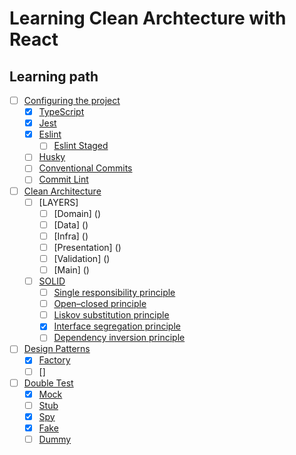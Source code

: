 # Learning Clean Archtecture with React

## Learning path
<!-- Do not use Wikipedia, only original sources -->
- [ ] [Configuring the project](#configuring-the-project)
  - [x] [TypeScript](https://www.typescriptlang.org/)
  - [x] [Jest](https://jestjs.io/)
  - [x] [Eslint](https://eslint.org/)
    - [ ] [Eslint Staged](https://www.npmjs.com/package/lint-staged)
  - [ ] [Husky](https://typicode.github.io/husky/)
  - [ ] [Conventional Commits](https://www.conventionalcommits.org/en/v1.0.0/) 
  - [ ] [Commit Lint]( https://commitlint.js.org/#/)
  
- [ ] [Clean Architecture](https://blog.cleancoder.com/uncle-bob/2012/08/13/the-clean-architecture.html)
  - [ ] [LAYERS]
    - [ ] [Domain] () 
    - [ ] [Data] () 
    - [ ] [Infra] () 
    - [ ] [Presentation] () 
    - [ ] [Validation] () 
    - [ ] [Main] () 
  - [ ] [SOLID](https://en.wikipedia.org/wiki/SOLID)
    - [ ] [Single responsibility principle](https://en.wikipedia.org/wiki/Single-responsibility_principle)
    - [ ] [Open–closed principle](https://en.wikipedia.org/wiki/Open%E2%80%93closed_principle)
    - [ ] [Liskov substitution principle](https://en.wikipedia.org/wiki/Liskov_substitution_principle)
    - [x] [Interface segregation principle](https://en.wikipedia.org/wiki/Interface_segregation_principle)
    - [ ] [Dependency inversion principle](https://en.wikipedia.org/wiki/Dependency_inversion_principle)

- [ ] [Design Patterns](https://en.wikipedia.org/wiki/Software_design_pattern)
  - [x] [Factory](https://en.wikipedia.org/wiki/Factory_method_pattern)  
  - [ ] []
  
- [ ] [Double Test]( https://blog.cleancoder.com/uncle-bob/2014/05/14/TheLittleMocker.html)
  - [x] [Mock](https://en.wikipedia.org/wiki/Mock_object)
  - [ ] [Stub](https://en.wikipedia.org/wiki/Method_stub)
  - [x] [Spy](https://en.wikipedia.org/wiki/Test_double#Test_spy)
  - [x] [Fake](https://en.wikipedia.org/wiki/Test_double#Test_fake)
  - [ ] [Dummy](https://en.wikipedia.org/wiki/Test_double#Dummy_object)